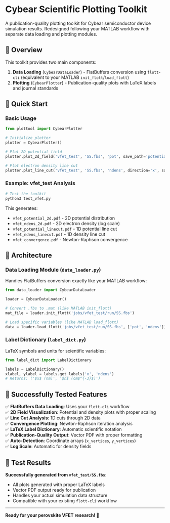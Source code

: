 # Cybear Scientific Plotting Toolkit

A publication-quality plotting toolkit for Cybear semiconductor device simulation results. Redesigned following your MATLAB workflow with separate data loading and plotting modules.

## 🎯 Overview

This toolkit provides two main components:
1. **Data Loading** (`CybearDataLoader`) - FlatBuffers conversion using `flott-cli` (equivalent to your MATLAB `init_flott`/`load_flott`)
2. **Plotting** (`CybearPlotter`) - Publication-quality plots with LaTeX labels and journal standards

## 🚀 Quick Start

### Basic Usage

```python
from plottool import CybearPlotter

# Initialize plotter
plotter = CybearPlotter()

# Plot 2D potential field
plotter.plot_2d_field('vfet_test', 'SS.fbs', 'pot', save_path='potential_plot')

# Plot electron density line cut  
plotter.plot_line_cut('vfet_test', 'SS.fbs', 'ndens', direction='x', save_path='density_cut')
```

### Example: vfet_test Analysis

```python
# Test the toolkit
python3 test_vfet.py
```

This generates:
- `vfet_potential_2d.pdf` - 2D potential distribution
- `vfet_ndens_2d.pdf` - 2D electron density (log scale)
- `vfet_potential_linecut.pdf` - 1D potential line cut
- `vfet_ndens_linecut.pdf` - 1D density line cut  
- `vfet_convergence.pdf` - Newton-Raphson convergence

## 📁 Architecture

### Data Loading Module (`data_loader.py`)
Handles FlatBuffers conversion exactly like your MATLAB workflow:

```python
from data_loader import CybearDataLoader

loader = CybearDataLoader()

# Convert .fbs to .mat (like MATLAB init_flott)
mat_file = loader.init_flott('jobs/vfet_test/run/SS.fbs')

# Load specific variables (like MATLAB load_flott)
data = loader.load_flott('jobs/vfet_test/run/SS.fbs', ['pot', 'ndens'])
```

### Label Dictionary (`label_dict.py`)
LaTeX symbols and units for scientific variables:

```python
from label_dict import LabelDictionary

labels = LabelDictionary()
xlabel, ylabel = labels.get_labels('x', 'ndens')
# Returns: ('$x$ (nm)', '$n$ (cm$^{-3}$)')
```

## 🔬 Successfully Tested Features

✅ **FlatBuffers Data Loading**: Uses your `flott-cli` workflow  
✅ **2D Field Visualization**: Potential and density plots with proper scaling  
✅ **Line Cut Analysis**: 1D cuts through 2D data  
✅ **Convergence Plotting**: Newton-Raphson iteration analysis  
✅ **LaTeX Label Dictionary**: Automatic scientific notation  
✅ **Publication-Quality Output**: Vector PDF with proper formatting  
✅ **Auto-Detection**: Coordinate arrays (`x_vertices`, `y_vertices`)  
✅ **Log Scale**: Automatic for density fields  

## 🧪 Test Results

**Successfully generated from `vfet_test/SS.fbs`**:
- All plots generated with proper LaTeX labels
- Vector PDF output ready for publication
- Handles your actual simulation data structure
- Compatible with your existing `flott-cli` workflow

---

**Ready for your perovskite VFET research! 🚀**